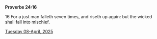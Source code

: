 **Proverbs 24:16**

16 For a just man falleth seven times, and riseth up again: but the wicked shall fall into mischief.

[Tuesday 08-April, 2025](https://getbible.net/kjv/Proverbs/24/16)
